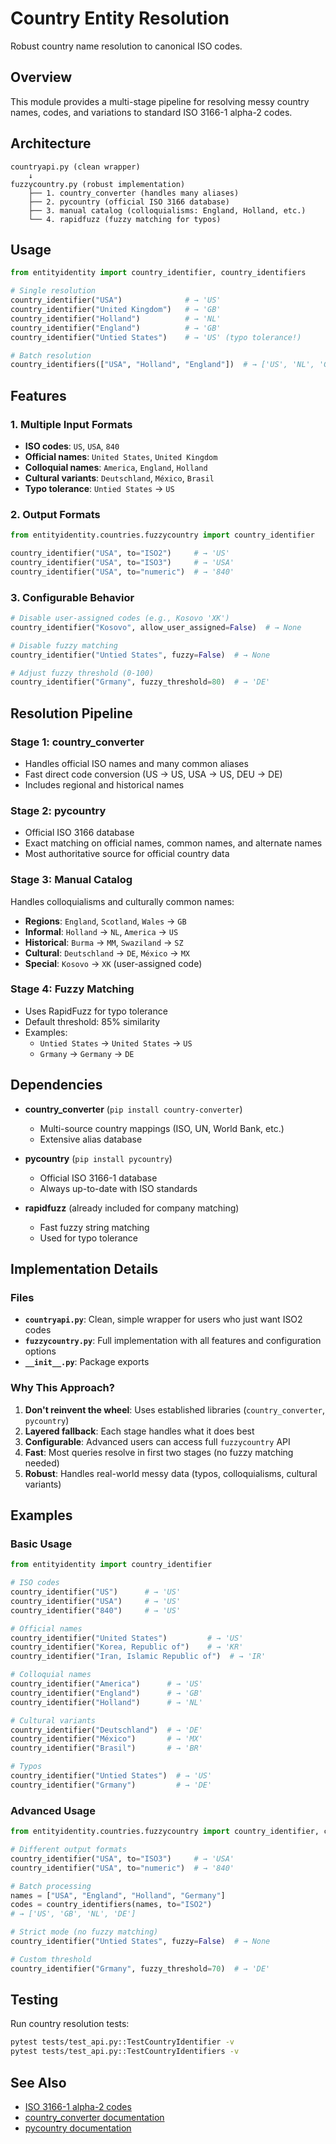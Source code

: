 # Country Entity Resolution

Robust country name resolution to canonical ISO codes.

## Overview

This module provides a multi-stage pipeline for resolving messy country names, codes, and variations to standard ISO 3166-1 alpha-2 codes.

## Architecture

```
countryapi.py (clean wrapper)
    ↓
fuzzycountry.py (robust implementation)
    ├── 1. country_converter (handles many aliases)
    ├── 2. pycountry (official ISO 3166 database)
    ├── 3. manual catalog (colloquialisms: England, Holland, etc.)
    └── 4. rapidfuzz (fuzzy matching for typos)
```

## Usage

```python
from entityidentity import country_identifier, country_identifiers

# Single resolution
country_identifier("USA")              # → 'US'
country_identifier("United Kingdom")   # → 'GB'
country_identifier("Holland")          # → 'NL'
country_identifier("England")          # → 'GB'
country_identifier("Untied States")    # → 'US' (typo tolerance!)

# Batch resolution
country_identifiers(["USA", "Holland", "England"])  # → ['US', 'NL', 'GB']
```

## Features

### 1. Multiple Input Formats
- **ISO codes**: `US`, `USA`, `840`
- **Official names**: `United States`, `United Kingdom`
- **Colloquial names**: `America`, `England`, `Holland`
- **Cultural variants**: `Deutschland`, `México`, `Brasil`
- **Typo tolerance**: `Untied States` → `US`

### 2. Output Formats
```python
from entityidentity.countries.fuzzycountry import country_identifier

country_identifier("USA", to="ISO2")     # → 'US'
country_identifier("USA", to="ISO3")     # → 'USA'
country_identifier("USA", to="numeric")  # → '840'
```

### 3. Configurable Behavior
```python
# Disable user-assigned codes (e.g., Kosovo 'XK')
country_identifier("Kosovo", allow_user_assigned=False)  # → None

# Disable fuzzy matching
country_identifier("Untied States", fuzzy=False)  # → None

# Adjust fuzzy threshold (0-100)
country_identifier("Grmany", fuzzy_threshold=80)  # → 'DE'
```

## Resolution Pipeline

### Stage 1: country_converter
- Handles official ISO names and many common aliases
- Fast direct code conversion (US → US, USA → US, DEU → DE)
- Includes regional and historical names

### Stage 2: pycountry
- Official ISO 3166 database
- Exact matching on official names, common names, and alternate names
- Most authoritative source for official country data

### Stage 3: Manual Catalog
Handles colloquialisms and culturally common names:
- **Regions**: `England`, `Scotland`, `Wales` → `GB`
- **Informal**: `Holland` → `NL`, `America` → `US`
- **Historical**: `Burma` → `MM`, `Swaziland` → `SZ`
- **Cultural**: `Deutschland` → `DE`, `México` → `MX`
- **Special**: `Kosovo` → `XK` (user-assigned code)

### Stage 4: Fuzzy Matching
- Uses RapidFuzz for typo tolerance
- Default threshold: 85% similarity
- Examples:
  - `Untied States` → `United States` → `US`
  - `Grmany` → `Germany` → `DE`

## Dependencies

- **country_converter** (`pip install country-converter`)
  - Multi-source country mappings (ISO, UN, World Bank, etc.)
  - Extensive alias database
  
- **pycountry** (`pip install pycountry`)
  - Official ISO 3166-1 database
  - Always up-to-date with ISO standards
  
- **rapidfuzz** (already included for company matching)
  - Fast fuzzy string matching
  - Used for typo tolerance

## Implementation Details

### Files

- **`countryapi.py`**: Clean, simple wrapper for users who just want ISO2 codes
- **`fuzzycountry.py`**: Full implementation with all features and configuration options
- **`__init__.py`**: Package exports

### Why This Approach?

1. **Don't reinvent the wheel**: Uses established libraries (`country_converter`, `pycountry`)
2. **Layered fallback**: Each stage handles what it does best
3. **Configurable**: Advanced users can access full `fuzzycountry` API
4. **Fast**: Most queries resolve in first two stages (no fuzzy matching needed)
5. **Robust**: Handles real-world messy data (typos, colloquialisms, cultural variants)

## Examples

### Basic Usage
```python
from entityidentity import country_identifier

# ISO codes
country_identifier("US")      # → 'US'
country_identifier("USA")     # → 'US'
country_identifier("840")     # → 'US'

# Official names
country_identifier("United States")         # → 'US'
country_identifier("Korea, Republic of")    # → 'KR'
country_identifier("Iran, Islamic Republic of")  # → 'IR'

# Colloquial names
country_identifier("America")      # → 'US'
country_identifier("England")      # → 'GB'
country_identifier("Holland")      # → 'NL'

# Cultural variants
country_identifier("Deutschland")  # → 'DE'
country_identifier("México")       # → 'MX'
country_identifier("Brasil")       # → 'BR'

# Typos
country_identifier("Untied States")  # → 'US'
country_identifier("Grmany")         # → 'DE'
```

### Advanced Usage
```python
from entityidentity.countries.fuzzycountry import country_identifier, country_identifiers

# Different output formats
country_identifier("USA", to="ISO3")     # → 'USA'
country_identifier("USA", to="numeric")  # → '840'

# Batch processing
names = ["USA", "England", "Holland", "Germany"]
codes = country_identifiers(names, to="ISO2")
# → ['US', 'GB', 'NL', 'DE']

# Strict mode (no fuzzy matching)
country_identifier("Untied States", fuzzy=False)  # → None

# Custom threshold
country_identifier("Grmany", fuzzy_threshold=70)  # → 'DE'
```

## Testing

Run country resolution tests:
```bash
pytest tests/test_api.py::TestCountryIdentifier -v
pytest tests/test_api.py::TestCountryIdentifiers -v
```

## See Also

- [ISO 3166-1 alpha-2 codes](https://en.wikipedia.org/wiki/ISO_3166-1_alpha-2)
- [country_converter documentation](https://github.com/konstantinstadler/country_converter)
- [pycountry documentation](https://github.com/flyingcircusio/pycountry)

